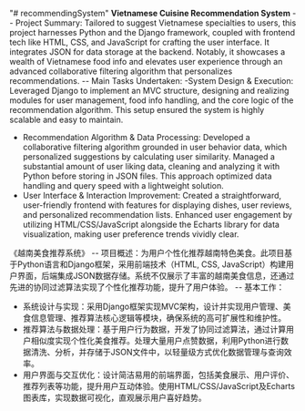 "# recommendingSystem" 
**Vietnamese Cuisine Recommendation System**
-- Project Summary: Tailored to suggest Vietnamese specialties to users, this project harnesses Python and the Django framework, coupled with frontend tech like HTML, CSS, and JavaScript for crafting the user interface. It integrates JSON for data storage at the backend. Notably, it showcases a wealth of Vietnamese food info and elevates user experience through an advanced collaborative filtering algorithm that personalizes recommendations.
-- Main Tasks Undertaken:
-System Design & Execution: Leveraged Django to implement an MVC structure, designing and realizing modules for user management, food info handling, and the core logic of the recommendation algorithm. This setup ensured the system is highly scalable and easy to maintain.
- Recommendation Algorithm & Data Processing: Developed a collaborative filtering algorithm grounded in user behavior data, which personalized suggestions by calculating user similarity. Managed a substantial amount of user liking data, cleaning and analyzing it with Python before storing in JSON files. This approach optimized data handling and query speed with a lightweight solution.
- User Interface & Interaction Improvement: Created a straightforward, user-friendly frontend with features for displaying dishes, user reviews, and personalized recommendation lists. Enhanced user engagement by utilizing HTML/CSS/JavaScript alongside the Echarts library for data visualization, making user preference trends vividly clear.

《越南美食推荐系统》
-- 项目概述：为用户个性化推荐越南特色美食。此项目基于Python语言和Django框架，采用前端技术（HTML, CSS, JavaScript）构建用户界面，后端集成JSON数据存储。系统不仅展示了丰富的越南美食信息，还通过先进的协同过滤算法实现了个性化推荐功能，提升了用户体验。
-- 基本工作：
- 系统设计与实现：采用Django框架实现MVC架构，设计并实现用户管理、美食信息管理、推荐算法核心逻辑等模块，确保系统的高可扩展性和维护性。
-	推荐算法与数据处理：基于用户行为数据，开发了协同过滤算法，通过计算用户相似度实现个性化美食推荐。处理大量用户点赞数据，利用Python进行数据清洗、分析，并存储于JSON文件中，以轻量级方式优化数据管理与查询效率。
-	用户界面与交互优化：设计简洁易用的前端界面，包括美食展示、用户评价、推荐列表等功能，提升用户互动体验。使用HTML/CSS/JavaScript及Echarts图表库，实现数据可视化，直观展示用户喜好趋势。

